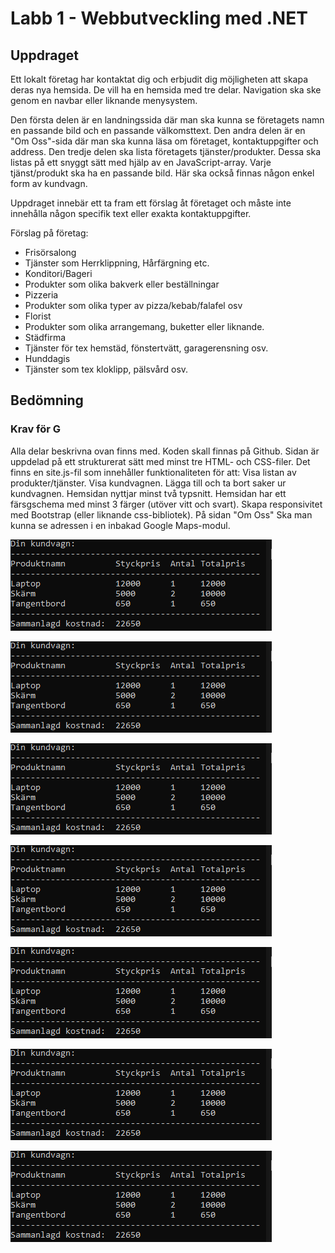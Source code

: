 # Labb 1 - Webbutveckling med .NET

## Uppdraget

Ett lokalt företag har kontaktat dig och erbjudit dig möjligheten att skapa
deras nya hemsida. De vill ha en hemsida med tre delar. Navigation ska ske
genom en navbar eller liknande menysystem.

Den första delen är en landningssida där man ska kunna se företagets
namn en passande bild och en passande välkomsttext.
Den andra delen är en "Om Oss"-sida där man ska kunna läsa om
företaget, kontaktuppgifter och address.
Den tredje delen ska lista företagets tjänster/produkter. Dessa ska listas på
ett snyggt sätt med hjälp av en JavaScript-array. Varje tjänst/produkt ska ha
en passande bild. Här ska också finnas någon enkel form av kundvagn.

Uppdraget innebär ett ta fram ett förslag åt företaget och måste inte
innehålla någon specifik text eller exakta kontaktuppgifter.

Förslag på företag:

- Frisörsalong
- Tjänster som Herrklippning, Hårfärgning etc.
- Konditori/Bageri
- Produkter som olika bakverk eller beställningar
- Pizzeria
- Produkter som olika typer av pizza/kebab/falafel osv
- Florist
- Produkter som olika arrangemang, buketter eller liknande.
- Städfirma
- Tjänster för tex hemstäd, fönstertvätt, garagerensning osv.
- Hunddagis
- Tjänster som tex kloklipp, pälsvård osv.

## Bedömning

### Krav för G

Alla delar beskrivna ovan finns med.
Koden skall finnas på Github.
Sidan är uppdelad på ett strukturerat sätt med minst tre HTML- och
CSS-filer.
Det finns en site.js-fil som innehåller funktionaliteten för att:
Visa listan av produkter/tjänster.
Visa kundvagnen.
Lägga till och ta bort saker ur kundvagnen.
Hemsidan nyttjar minst två typsnitt.
Hemsidan har ett färsgschema med minst 3 färger (utöver vitt och svart).
Skapa responsivitet med Bootstrap (eller liknande css-bibliotek).
På sidan "Om Oss" Ska man kunna se adressen i en inbakad Google
Maps-modul.

![Bild på landingpage](https://github.com/TantBella/Lab2Csharp/blob/main/shoppingcart.png)

![Bild på landingpage](https://github.com/TantBella/Lab2Csharp/blob/main/shoppingcart.png)

![Bild på produktsida](https://github.com/TantBella/Lab2Csharp/blob/main/shoppingcart.png)

![Bild på produktsida](https://github.com/TantBella/Lab2Csharp/blob/main/shoppingcart.png)

![Bild på kassa](https://github.com/TantBella/Lab2Csharp/blob/main/shoppingcart.png)

![Bild på om oss](https://github.com/TantBella/Lab2Csharp/blob/main/shoppingcart.png)

![Bild på om oss](https://github.com/TantBella/Lab2Csharp/blob/main/shoppingcart.png)
